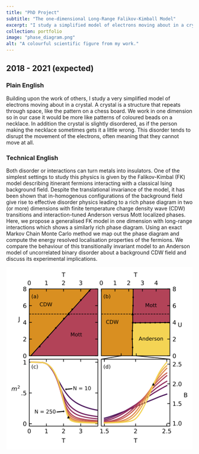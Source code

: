 ```yaml
---
title: "PhD Project"
subtitle: "The one-dimensional Long-Range Falikov-Kimball Model"
excerpt: "I study a simplified model of electrons moving about in a crystal."
collection: portfolio
image: "phase_diagram.png"
alt: "A colourful scientific figure from my work."
---
```

## 2018 - 2021 (expected)

### Plain English

Building upon the work of others, I study a very simplified model of electrons moving about in a crystal. A crystal is a structure that repeats through space, like the pattern on a chess board. We work in one dimension so in our case it would be more like patterns of coloured beads on a necklace. In addition the crystal is slightly disordered, as if the person making the necklace sometimes gets it a little wrong. This disorder tends to disrupt the movement of the electrons, often meaning that they cannot move at all.

### Technical English

Both disorder or interactions can turn metals into insulators. One of the simplest settings to study this physics is given by the Falikov-Kimbal (FK) model describing itinerant fermions interacting with a classical Ising background field. Despite the translational invariance of the model, it has been shown that in-homogenous configurations of the background field give rise to effective disorder physics leading to a rich phase diagram in two (or more) dimensions with finite temperature charge density wave (CDW) transitions and interaction-tuned Anderson versus Mott localized phases. Here, we propose a generalised FK model in one dimension with long-range interactions which shows a similarly rich phase diagram. Using an exact Markov Chain Monte Carlo method we map out the phase diagram and compute the energy resolved localisation properties of the fermions. We compare the behaviour of this transitionally invariant model to an Anderson model of uncorrelated binary disorder about a background CDW field and discuss its experimental implications.

![A figure from the paper](/images/phase_diagram.png)
